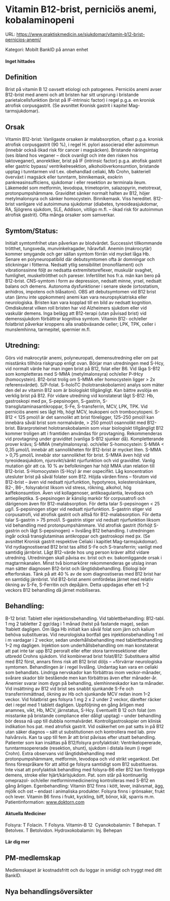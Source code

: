 # Vitamin B12-brist, perniciös anemi, kobalaminopeni

URL: https://www.praktiskmedicin.se/sjukdomar/vitamin-b12-brist-pernicios-anemi/



Kategori: Mobilt BankID på annan enhet

#### Inget hittades

## Definition

Brist på vitamin B 12 oavsett etiologi och patogenes. Perniciös anemi avser B12-brist med anemi och att bristen har sitt ursprung i bristande parietalcellsfunktion (brist på IF-intrinsic factor) i regel p.g.a. en kronisk atrofisk corpusgastrit. (Se avsnittet Kronisk gastrit i kapitel Mag-tarmsjukdomar).

## Orsak

Vitamin B12-brist: Vanligaste orsaken är malabsorption, oftast p.g.a. kronisk atrofisk corpusgastrit (90 %), i regel H. pylori associerad eller autoimmun (innebär också ökad risk för cancer i magsäcken).
Bristande näringsintag (ses ibland hos veganer – dock ovanligt och inte den risken hos laktoveganer), anorektiker, brist på IF (intrinsic factor) p.g.a. atrofisk gastrit eller gastric bypass/ ventrikelresektion, alkoholöverkonsumtion, bristande upptag i tunntarmen vid t.ex. obehandlad celiaki, Mb Crohn, bakteriell överväxt i magsäck eller tunntarm, binnikemask, exokrin pankreasinsufficiens, sjukdomar i eller resektion av terminala ileum. Läkemedel som metformin, levodopa, trimetoprim, salazopyrin, metotrexat, protonpumpshämmare. Graviditet sänker normalt halten av B12, höjer metylmalonsyra och sänker homocystein. Binnikemask.
Viss hereditet. B12-brist vanligare vid autoimmuna sjukdomar (diabetes, tyreoideasjukdomar, RA, Sjögrens sjukdom, SLE, Addison, vitiligo m.fl. – ökad risk för autoimmun atrofisk gastrit). Ofta många orsaker som samverkar.

## Symtom/Status:

Initialt symtomfrihet utan påverkan av blodvärdet. Successivt tillkommande trötthet, tungsveda, munvinkelragader, håravfall. Anemin (makrocytär) kommer smygande och ger sällan symtom förrän vid mycket låga Hb. Senare en polyneuropatibild där debutsymtomen ofta är domningar och stickningar i fötterna. Nedsatt ytlig sensibilitet (monofilament) och vibrationssinne följt av nedsatta extremitetsreflexer, muskulär svaghet, fumlighet, muskeltrötthet och pareser. Infertilitet hos fr.a. män kan bero på B12-brist. CNS-symtom i form av depression, nedsatt minne, yrsel, nedsatt balans och demens. Autonoma dysfunktioner i senare skede (ortostatism, anhidros, impotens och blåsatoni).
OBS att debutsymtomen vid B12 brist utan (ännu inte uppkommen) anemi kan vara neuropsykiatriska eller neurologiska. Bristen kan vara kopplad till en bild av nedsatt kognition. Omdiskuterat vilken roll bristen har vid Alzheimers sjukdom eller vid vaskulär demens. Inga belägg att B12-terapi (utan påvisad brist) vid demenssjukdom förbättrar kognitiva symtom.
Vitamin B12- och/eller folatbrist påverkar kroppens alla snabbväxande celler; LPK, TPK, celler i munslemhinna, tarmepitel, spermier m.fl.

## Utredning:

Görs vid makrocytär anemi, polyneuropati, demensutredning eller om pat misstänks tillhöra riskgrupp enligt ovan. Börjar man utredningen med S-Hcy, vid normalt värde har man ingen brist på B12, folat eller B6. Vid låga S-B12 som kompletteras med S-MMA (metylmalonsyra) och/eller P-tHcy (homocystein). B12-brist trolig om S-MMA eller homocystein ligger > 2x referensvärdet). S/P-folat.
S-holoTC (holotranskobolamin) analys som mäter den del av vitamin B12 som är biologiskt tillgängligt. Kan bättre avslöja en verklig brist på B12.
För vidare utredning vid konstaterat lågt S-B12:
Hb, gastroskopi med px, S-pepsinogen, S-gastrin, S-transglutaminasantikroppar, S-Fe, S-transferrin, MCV, LPK, TPK.
Vid perniciös anemi ses lågt Hb, högt MCV, leukopeni och trombocytopeni.
S-B12 < 125 pmol/l är det sannolikt att brist föreligger, 125–250 pmol/l kan innebära såväl brist som normalvärde, > 250 pmol/l osannolikt med B12-brist. Bärarproteinet holotranskobalamin som visar biologiskt tillgängligt B12 kommer troligen att i framtiden användas för provtagning. Rekommenderas vid provtagning under graviditet (vanliga S-B12 sjunker då). Kompletterande prover krävs; S-MMA (metylmalonsyra). och/eller S-homocystein:
S-MMA < 0,35 µmol/L innebär att sannolikheten för B12-brist är mycket liten. S-MMA > 0,75 µmol/L innebär stor sannolikhet för brist. S-MMA även höjt vid tyreoideasjukdom, njursvikt/sänkt njurfunktion och vid graviditet. Vanlig mutation gör att ca. 10 % av befolkningen har höjt MMA utan relation till B12-brist.
S-Homocystein (S-Hcy) är mer ospecifikt. Låg koncentration utesluter brist på såväl folater som B12. Höjda värden finns – förutom vid B12-brist – även vid nedsatt njurfunktion, hypotyreos, kolesterolsänkare, B2-, B6-, folsyrabrist liksom vid stress, rökning, alkohol, hög kaffekonsumtion. Även vid kollagenoser, antikoagulantia, levodopa och antiepileptika.
S-pepsinogen är känslig markör för corpusatrofi och därigenom även för B12-malabsorption. För detta talar S-pepsinogen < 25 µg/l. S-pepsinogen stiger vid nedsatt njurfunktion.
S-gastrin stiger vid corpusatrofi, vid atrofisk gastrit och alltså för B12-malabsorption. För detta talar S-gastrin > 75 pmol/l. S-gastrin stiger vid nedsatt njurfunktion liksom vid behandling med protonpumpshämmare.
Vid atrofisk gastrit (förhöjt S-gastrin och lågt S-pepsinogen) = livslång B12 behandling.
I utredningen ingår också transglutaminas antikroppar och gastroskopi med px. (Se avsnittet Kronisk gastrit respektive Celiaki i kapitlet Mag-tarmsjukdomar). Vid nydiagnostiserad B12 brist tas alltid S-Fe och S-transferrin; vanligt med samtidig järnbrist.
Lågt B12-värde hos ung person kräver alltid vidare utredning. Utredningen skall påvisa ev. brist och ev. bakomliggande orsak i magtarmkanalen.
Minst två biomarkörer rekommenderas ge utslag innan man sätter diagnosen B12-brist och långtidsbehandling. Etiologi bör efterforskas.
Tänk på att 40 % av de som diagnostiseras med B12 brist har en samtidig järnbrist. Vid B12-brist anemi omfördelas järnet med relativ ökning av S-Fe, S-Ferritin och depåjärn. Detta uppdagas efter ett 1–2 veckors B12 behandling då järnet mobiliseras.

## Behandling:

B-12 brist: Tablett eller injektionsbehandling. Vid tablettbehandling: B12-tabl. 1 mg 2 tabletter 2 ggr/dag i 1 månad (helst på fastande mage), sedan 1tablett dagligen. Om låga Hb initialt kan såväl folat som järn och kalium behöva substitueras. Vid neurologiska bortfall ges injektionsbehandling 1 ml i m vardagar i 2 veckor, sedan underhållsbehandling med tablettbehandling 1–2 mg dagligen. Injektion som underhållsbehandling om man konstaterat att pat inte tar upp B12 peroralt eller efter stora tarmresektioner eller utbredd Crohns sjukdom. Vid kombinerad brist folat/B12: Substituera alltid med B12 först, annars finns risk att B12 brist döljs – +förvärrar neurologiska symtomen. Behandlingen är i regel livslång. Undantag kan vara en celiaki som behandlats. Lindriga nervskador kan förbättras inom veckor-månader, svårare skador blir bestående men kan förbättras även efter månader-år. Anemier svarar inom dygn på behandling, slemhinneskador kan ta månader. Vid insättning av B12 vid brist ses snabbt sjunkande S-Fe och transferrinmättnad, ökning av Hb och sjunkande MCV redan inom 1–2 veckor. Vid folatbrist ges folsyra 1 mg 2 x 2 under 2 veckor, därefter räcker det i regel med 1 tablett dagligen. Uppföljning en gång årligen med anamnes, vikt, Hb, MCV, järnstatus, S-Hcy. Eventuellt B 12 och folat (om misstanke på bristande compliance eller dåligt upptag) – under behandling bör dessa nå upp till dubbla normalvärdet. Kontrollgastroskopier om klinisk indikation hos pat. med atrofisk gastrit.
Vid osäkerhet om pat satts in på B12 utan säker diagnos – sätt ut substitutionen och kontrollera med lab. prov halvårsvis. Kan ta upp till fem år att brist påvisas efter utsatt behandling.
Patienter som kan insättas på B12/folsyra profylaktiskt:
Ventrikelopererade, tunntarmsopererade (resektion, shunt), sjukdom i distala ileum (i regel Crohn). Extra observans vid långtidsbehandling med protonpumpshämmare, metformin, levodopa och vid strikt vegankost. Det finns förespråkare för att alltid ge folsyra samtidigt som B12 substitueras.
Inte visat att profylaktisk behandling med folsyra-B6 eller B12 kan förebygga demens, stroke eller hjärt/kärlsjukdom.
Pat. som står på kontinuerlig omeprazol- och/eller metforminmedicinering kontrolleras med S-B12 en gång årligen.
Egenbehandling:
Vitamin B12 finns i kött, lever, inälvsmat, ägg, mjölk och ost – endast i animaliska produkter. Folsyra finns i grönsaker, frukt och lever. Vitamin B6 finns i frukt, kyckling, biff, bönor, kål, sparris m.m.
Patientinformation: www.doktorn.com

#### Aktuella Mediciner

Folsyra: T Folacin. T Folsyra.
Vitamin-B 12 
Cyanokobalamin: T Behepan. T Betolvex. T Betolvidon.
Hydroxokobalamin: Inj. Behepan

#### Lär dig mer

## PM-medlemskap

Medlemskapet är kostnadsfritt och du loggar in smidigt och tryggt med ditt BankID.

## Nya behandlingsöversikter

